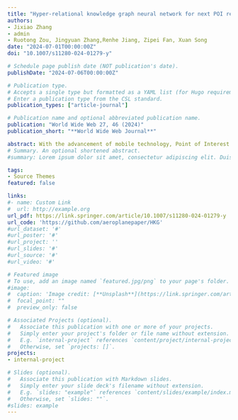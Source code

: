 ```yaml
---
title: "Hyper-relational knowledge graph neural network for next POI recommendation"
authors:
- Jixiao Zhang
- admin
- Ruotong Zou, Jingyuan Zhang,Renhe Jiang, Zipei Fan, Xuan Song
date: "2024-07-01T00:00:00Z"
doi: "10.1007/s11280-024-01279-y"

# Schedule page publish date (NOT publication's date).
publishDate: "2024-07-06T00:00:00Z"

# Publication type.
# Accepts a single type but formatted as a YAML list (for Hugo requirements).
# Enter a publication type from the CSL standard.
publication_types: ["article-journal"]

# Publication name and optional abbreviated publication name.
publication: "World Wide Web 27, 46 (2024)"
publication_short: "**World Wide Web Journal**"

abstract: With the advancement of mobile technology, Point of Interest (POI) recommendation systems in Location-based Social Networks (LBSN) have brought numerous benefits to both users and companies. Many existing works employ Knowledge Graph (KG) to alleviate the data sparsity issue in LBSN. These approaches primarily focus on modeling the pair-wise relations in LBSN to enrich the semantics and thereby relieve the data sparsity issue. However, existing approaches seldom consider the hyper-relations in LBSN, such as the mobility relation (a 3-ary relation user-POI-time).  This makes the model hard to exploit the semantics accurately. In addition, prior works overlook the rich structural information inherent in KG, which consists of higher-order relations and can further alleviate the impact of data sparsity.To this end, we propose a Hyper-Relational Knowledge Graph Neural Network (HKGNN) model. In HKGNN, a Hyper-Relational Knowledge Graph (HKG) that models the LBSN data is constructed to maintain and exploit the rich semantics of hyper-relations. Then we proposed a Hypergraph Neural Network to utilize the structural information of HKG in a cohesive way. In addition, a self-attention network is used to leverage sequential information and make personalized recommendations. Furthermore, side information, essential in reducing data sparsity by providing background knowledge of POIs, is not fully utilized in current methods. In light of this, we extended the current dataset with available side information to further lessen the impact of data sparsity. Results of experiments on four real-world LBSN datasets demonstrate the effectiveness of our approach compared to existing state-of-the-art methods. Our implementation is available at https://github.com/aeroplanepaper/HKG.
# Summary. An optional shortened abstract.
#summary: Lorem ipsum dolor sit amet, consectetur adipiscing elit. Duis posuere tellus ac convallis placerat. Proin tincidunt magna sed ex sollicitudin condimentum.

tags:
- Source Themes
featured: false

links:
#- name: Custom Link
#  url: http://example.org
url_pdf: https://link.springer.com/article/10.1007/s11280-024-01279-y
url_code: 'https://github.com/aeroplanepaper/HKG'
#url_dataset: '#'
#url_poster: '#'
#url_project: ''
#url_slides: '#'
#url_source: '#'
#url_video: '#'

# Featured image
# To use, add an image named `featured.jpg/png` to your page's folder. 
#image:
#  caption: 'Image credit: [**Unsplash**](https://link.springer.com/article/10.1007/s10707-022-00466-1/figures/3)'
#  focal_point: ""
#  preview_only: false

# Associated Projects (optional).
#   Associate this publication with one or more of your projects.
#   Simply enter your project's folder or file name without extension.
#   E.g. `internal-project` references `content/project/internal-project/index.md`.
#   Otherwise, set `projects: []`.
projects:
- internal-project

# Slides (optional).
#   Associate this publication with Markdown slides.
#   Simply enter your slide deck's filename without extension.
#   E.g. `slides: "example"` references `content/slides/example/index.md`.
#   Otherwise, set `slides: ""`.
#slides: example
---
```


